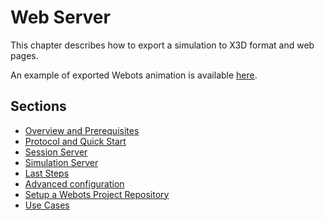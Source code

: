 # Web Server

This chapter describes how to export a simulation to X3D format and web pages.

An example of exported Webots animation is available [here](https://cyberbotics.com/animations/soccer_example/soccer.html).

## Sections

- [Overview and Prerequisites](overview-and-prerequisites.md)                 <!-- To do -->
- [Protocol and Quick Start](protocol-and-quick-start.md)
- [Session Server](session-server.md)
- [Simulation Server](simulation-server.md)
- [Last Steps](last-steps.md)
- [Advanced configuration](advanced-configuration.md)
- [Setup a Webots Project Repository](setup-a-webots-project-repository.md)
- [Use Cases](use-cases.md)                                                   <!-- To do -->
